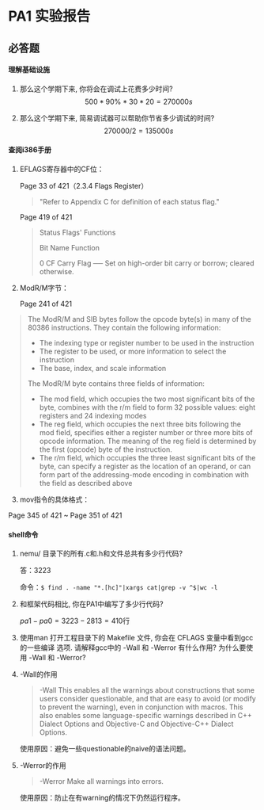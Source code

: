 # PA1 实验报告

## 必答题

#### 理解基础设施 

1. 那么这个学期下来, 你将会在调试上花费多少时间?
   $$
   500 * 90\%*30*20=270000s
   $$

2. 那么这个学期下来, 简易调试器可以帮助你节省多少调试的时间?
   $$
   270000/2 = 135000s
   $$



#### 查阅i386手册

1. EFLAGS寄存器中的CF位：

   Page 33 of 421（2.3.4 Flags Register）

   > "Refer to Appendix C for definition of each status flag."

   Page 419 of 421

   > Status Flags' Functions 
   >
   > Bit 	Name 	Function 
   >
   > 0 	CF 		Carry Flag ── Set on high-order bit carry or borrow; cleared otherwise.

2. ModR/M字节：

   Page 241 of 421

> The ModR/M and SIB bytes follow the opcode byte(s) in many of the 80386 instructions. They contain the following information:
>
> * The indexing type or register number to be used in the instruction
> * The register to be used, or more information to select the instruction
> * The base, index, and scale information
>
> The ModR/M byte contains three fields of information:
>
> * The mod field, which occupies the two most significant bits of the byte, combines with the r/m field to form 32 possible values: eight registers and 24 indexing modes
> * The reg field, which occupies the next three bits following the mod field, specifies either a register number or three more bits of opcode information. The meaning of the reg field is determined by the first (opcode) byte of the instruction.
> * The r/m field, which occupies the three least significant bits of the byte, can specify a register as the location of an operand, or can form part of the addressing-mode encoding in combination with the field as described above

3. mov指令的具体格式：

Page 345 of 421 ~ Page 351 of 421

#### shell命令

1. nemu/ 目录下的所有.c和.h和文件总共有多少行代码?

   答：3223

   命令：`$ find . -name "*.[hc]"|xargs cat|grep -v ^$|wc -l`

2. 和框架代码相比, 你在PA1中编写了多少行代码? 

   $pa1 - pa0 = 3223-2813=410$行

3.  使用man 打开工程目录下的 Makefile 文件, 你会在 CFLAGS 变量中看到gcc的一些编译 选项. 请解释gcc中的 -Wall 和 -Werror 有什么作用? 为什么要使用 -Wall 和 -Werror?

   1. -Wall的作用

      > -Wall
      > This enables all the warnings about constructions that some users consider questionable, and that are easy to avoid (or
      > modify to prevent the warning), even in conjunction with macros. This also enables some language-specific warnings
      > described in C++ Dialect Options and Objective-C and Objective-C++ Dialect Options.

      使用原因：避免一些questionable的naive的语法问题。

   2. -Werror的作用

      > -Werror
      > Make all warnings into errors.

      使用原因：防止在有warning的情况下仍然运行程序。